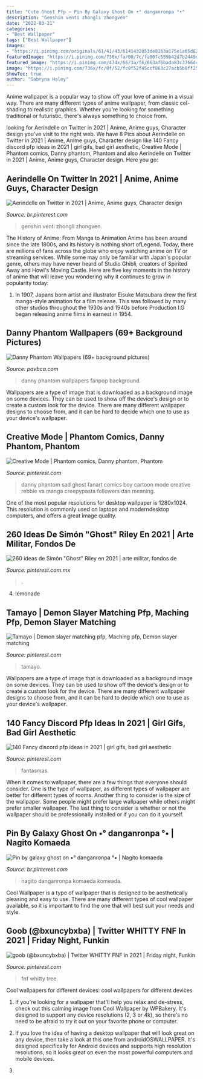 ```yaml
---
title: "Cute Ghost Pfp ~ Pin By Galaxy Ghost On •° ︎danganronpa ︎°•"
description: "Genshin venti zhongli zhongven"
date: "2022-03-21"
categories:
- "Best Wallpaper"
tags: ["Best Wallpaper"]
images:
- "https://i.pinimg.com/originals/61/41/43/6141432853de0163a175e1a65d828050.png"
featuredImage: "https://i.pinimg.com/736x/fa/00/7c/fa007c559b42d7b2449d02b41d591b89.jpg"
featured_image: "https://i.pinimg.com/474x/66/3a/f6/663af6bada83c3766dcea9fbe7f9d564.jpg"
image: "https://i.pinimg.com/736x/fc/0f/52/fc0f52f45ccf863c27acb5b0ff25e838.jpg"
ShowToc: true
author: "Sabryna Haley"
---
```



Anime wallpaper is a popular way to show off your love of anime in a visual way. There are many different types of anime wallpaper, from classic cel-shading to realistic graphics. Whether you're looking for something traditional or futuristic, there's always something to choice from.

	

		
looking for Aerindelle on Twitter in 2021 | Anime, Anime guys, Character design you've visit to the right web. We have 8 Pics about Aerindelle on Twitter in 2021 | Anime, Anime guys, Character design like 140 Fancy discord pfp ideas in 2021 | girl gifs, bad girl aesthetic, Creative Mode | Phantom comics, Danny phantom, Phantom and also Aerindelle on Twitter in 2021 | Anime, Anime guys, Character design. Here you go:
		
    
## Aerindelle On Twitter In 2021 | Anime, Anime Guys, Character Design

<img loading=lazy src="https://i.pinimg.com/736x/42/7f/8c/427f8cfa3211a7fce8b2ce1644329b65.jpg" onerror="this.onerror=null;this.src='https://tse2.mm.bing.net/th?id=OIP.Es-kHZ_gkUjEu39b7a4jVwHaJB&amp;pid=15.1';" alt="Aerindelle on Twitter in 2021 | Anime, Anime guys, Character design">

_Source: br.pinterest.com_

>genshin venti zhongli zhongven. 

	

The History of Anime: From Manga to Animation
Anime has been around since the late 1800s, and its history is nothing short ofLegend. Today, there are millions of fans across the globe who enjoy watching anime on TV or streaming services. While some may only be familiar with Japan's popular genre, others may have never heard of Studio Ghibli, creators of Spirited Away and Howl's Moving Castle. Here are five key moments in the history of anime that will leave you wondering why it continues to grow in popularity today:
1) In 1907, Japans born artist and illustrator Eisuke Matsubara drew the first manga-style animation for a film release. This was followed by many other studios throughout the 1930s and 1940s before Production I.G began releasing anime films in earnest in 1954.

    
## Danny Phantom Wallpapers (69+ Background Pictures)

<img loading=lazy src="http://pavbca.com/walldb/original/2/9/9/677495.jpg" onerror="this.onerror=null;this.src='https://tse1.mm.bing.net/th?id=OIP.D7StoWtLSgKGwB0Ilry3TAHaFj&amp;pid=15.1';" alt="Danny Phantom Wallpapers (69+ background pictures)">

_Source: pavbca.com_

>danny phantom wallpapers fanpop background. 

	

Wallpapers are a type of image that is downloaded as a background image on some devices. They can be used to show off the device's design or to create a custom look for the device. There are many different wallpaper designs to choose from, and it can be hard to decide which one to use as your device's wallpaper.

    
## Creative Mode | Phantom Comics, Danny Phantom, Phantom

<img loading=lazy src="https://i.pinimg.com/originals/61/41/43/6141432853de0163a175e1a65d828050.png" onerror="this.onerror=null;this.src='https://tse1.mm.bing.net/th?id=OIP.dZJqn91E8uzPpFu1rtbfGAHaJ9&amp;pid=15.1';" alt="Creative Mode | Phantom comics, Danny phantom, Phantom">

_Source: pinterest.com_

>danny phantom sad ghost fanart comics boy cartoon mode creative rebbie va manga creepypasta followers dan meaning. 

	

One of the most popular resolutions for desktop wallpaper is 1280x1024. This resolution is commonly used on laptops and moderndesktop computers, and offers a great image quality.

    
## 260 Ideas De Simón &quot;Ghost&quot; Riley En 2021 | Arte Militar, Fondos De

<img loading=lazy src="https://i.pinimg.com/474x/66/3a/f6/663af6bada83c3766dcea9fbe7f9d564.jpg" onerror="this.onerror=null;this.src='https://tse2.mm.bing.net/th?id=OIP.8yF5xBXyGhbFrBq8GETVXwAAAA&amp;pid=15.1';" alt="260 ideas de Simón &quot;Ghost&quot; Riley en 2021 | arte militar, fondos de">

_Source: pinterest.com.mx_

>. 

	

4. lemonade 

    
## Tamayo | Demon Slayer Matching Pfp, Maching Pfp, Demon Slayer Matching

<img loading=lazy src="https://i.pinimg.com/736x/fc/0f/52/fc0f52f45ccf863c27acb5b0ff25e838.jpg" onerror="this.onerror=null;this.src='https://tse4.mm.bing.net/th?id=OIP.sD0QwLOcFcw-0pBy8EEsqgHaHZ&amp;pid=15.1';" alt="Tamayo | Demon slayer matching pfp, Maching pfp, Demon slayer matching">

_Source: pinterest.com_

>tamayo. 

	

Wallpapers are a type of image that is downloaded as a background image on some devices. They can be used to show off the device's design or to create a custom look for the device. There are many different wallpaper designs to choose from, and it can be hard to decide which one to use as your device's wallpaper.

    
## 140 Fancy Discord Pfp Ideas In 2021 | Girl Gifs, Bad Girl Aesthetic

<img loading=lazy src="https://i.pinimg.com/474x/95/f6/ea/95f6ead98b40c73e022bdd76a47dc467.jpg" onerror="this.onerror=null;this.src='https://tse3.mm.bing.net/th?id=OIP.Y2nUCV-p-SjGCdOJsV57gAAAAA&amp;pid=15.1';" alt="140 Fancy discord pfp ideas in 2021 | girl gifs, bad girl aesthetic">

_Source: pinterest.com_

>fantasmas. 

	

When it comes to wallpaper, there are a few things that everyone should consider. One is the type of wallpaper, as different types of wallpaper are better for different types of rooms. Another thing to consider is the size of the wallpaper. Some people might prefer large wallpaper while others might prefer smaller wallpaper. The last thing to consider is whether or not the wallpaper should be professionally installed or if you can do it yourself.

    
## Pin By Galaxy Ghost On •° ︎danganronpa ︎°• | Nagito Komaeda

<img loading=lazy src="https://i.pinimg.com/736x/e2/93/69/e2936948c6f32f0ca3406060a321ed53.jpg" onerror="this.onerror=null;this.src='https://tse2.mm.bing.net/th?id=OIP.fynhgf5a-LRo96SKOwNE6QHaHa&amp;pid=15.1';" alt="Pin by galaxy ghost on •° ︎danganronpa ︎°• | Nagito komaeda">

_Source: br.pinterest.com_

>nagito danganronpa komaeda komeada. 

	

Cool Wallpaper is a type of wallpaper that is designed to be aesthetically pleasing and easy to use. There are many different types of cool wallpaper available, so it is important to find the one that will best suit your needs and style.

    
## Goob (@bxuncybxba) | Twitter WHITTY FNF In 2021 | Friday Night, Funkin

<img loading=lazy src="https://i.pinimg.com/736x/fa/00/7c/fa007c559b42d7b2449d02b41d591b89.jpg" onerror="this.onerror=null;this.src='https://tse1.mm.bing.net/th?id=OIP.xqlrAlFsADtf-myWS52X3QHaHa&amp;pid=15.1';" alt="goob (@bxuncybxba) | Twitter WHITTY FNF in 2021 | Friday night, Funkin">

_Source: pinterest.com_

>fnf whitty tree. 

	

Cool wallpapers for different devices:
cool wallpapers for different devices 

1. If you're looking for a wallpaper that'll help you relax and de-stress, check out this calming image from Cool Wallpaper by WPBakery. It's designed to support any device resolutions (2, 3 or 4k), so there's no need to be afraid to try it out on your favorite phone or computer.

2. If you love the idea of having a desktop wallpaper that will look great on any device, then take a look at this one from androidOSWALLPAPER. It's designed specifically for Android devices and supports high resolution resolutions, so it looks great on even the most powerful computers and mobile devices.

3.

